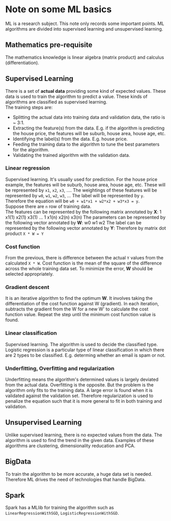 # Note on some ML basics
ML is a research subject.  This note only records some important points. ML algorithms are divided into supervised learning and unsupervised learning.
## Mathematics pre-requisite
The mathematics knowledge is linear algebra (matrix product) and calculus (differentiation).
## Supervised Learning
There is a set of **actual data** providing some kind of expected values.  These data is used to train the algorithm to predict a value.  These kinds of algorithms are classified as supervised learning.  
The training steps are:
* Splitting the actual data into training data and validation data, the ratio is ~ 3:1.
* Extracting the feature(s) from the data.  E.g. if the algorithm is predicting the house price, the features will be suburb, house area, house age, etc.
* Identifying the label(s) from the data.  E.g. house price.
* Feeding the training data to the algorithm to tune the best parameters for the algorithm.
* Validating the trained algorithm with the validation data.

### Linear regression
Supervised learning.  It's usually used for prediction.  For the house price example, the features will be suburb, house area, house age, etc.  These will be represented by ```x1```, ```x2```, ```x3```, ....  The weightings of these features will be represented by ```w0```, ```w1```, ```w2```, ```w3```, ...  The label will be represented by ```y```.
Therefore the equation will be ```w0 + w1*x1 + w2*x2 + w3*x3 = y```.  
Suppose there are ```n``` row of training data.  
The features can be represented by the following matrix annotated by **X**:
1 x1(1) x2(1) x3(1)
...
1 x1(n) x2(n) x3(n)
The parameters can be represented by the following vector annotated by **W**:
w0 w1 w2
The label can be represented by the following vector annotated by **Y**:
Therefore by matrix dot product ```X * W = Y```
### Cost function
From the previous, there is difference between the actual ```Y``` values from the calculated ```X * W```.  Cost function is the mean of the square of the difference across the whole training data set.  To minimize the error, **W** should be selected appropriately.
### Gradient descent
It is an iterative algorithm to find the optimum **W**.  It involves taking the differentiation of the cost function against W (gradient).  In each iteration, subtracts the gradient from the W for a new W' to calculate the cost function value.  Repeat the step until the minimum cost function value is found.
### Linear classification
Supervised learning.  The algorithm is used to decide the classified type.  Logistic regression is a particular type of linear classification in which there are 2 types to be classified.  E.g. determing whether an email is spam or not.
### Underfitting, Overfitting and regularization
Underfitting means the algorithm's determined values is largely deviated from the actual data.  Overfitting is the opposite.  But the problem is the algorithm only fits to the training data.  A large error is found when it is validated against the validation set.  Therefore regularization is used to penalize the equation such that it is more general to fit in both training and validation.
## Unsupervised Learning 
Unlike supervised learning, there is no expected values from the data.  The algorithm is used to find the trend in the given data.  Examples of these algorithms are clustering, dimensionality reducation and PCA.
## BigData
To train the algorithm to be more accurate, a huge data set is needed.  Therefore ML drives the need of technologies that handle BigData.
## Spark
Spark has a MLlib for training the algorithm such as ```LinearRegressionWithSGD```, ```LogisticRegressionWithSGD```.
